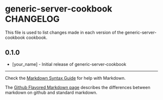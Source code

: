 generic-server-cookbook CHANGELOG
=================================

This file is used to list changes made in each version of the generic-server-cookbook cookbook.

0.1.0
-----
- [your_name] - Initial release of generic-server-cookbook

- - -
Check the [Markdown Syntax Guide](http://daringfireball.net/projects/markdown/syntax) for help with Markdown.

The [Github Flavored Markdown page](http://github.github.com/github-flavored-markdown/) describes the differences between markdown on github and standard markdown.

